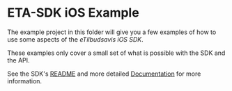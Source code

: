 # ETA-SDK iOS Example

The example project in this folder will give you a few examples of how to use some aspects of the *eTilbudsavis iOS SDK*. 

These examples only cover a small set of what is possible with the SDK and the API.

See the SDK's [README](../README.md) and more detailed [Documentation](../Documentation) for more information.
